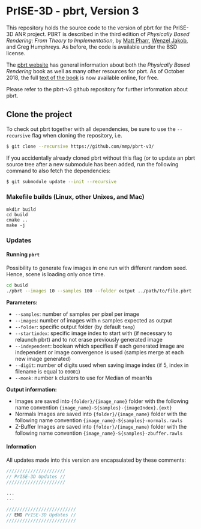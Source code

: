 PrISE-3D - pbrt, Version 3
==========================

This repository holds the source code to the version of pbrt for the PrISE-3D ANR project. 
PBRT is described in the third edition of *Physically Based Rendering: From
Theory to Implementation*, by [Matt Pharr](http://pharr.org/matt), [Wenzel
Jakob](http://www.mitsuba-renderer.org/~wenzel/), and Greg Humphreys.  As
before, the code is available under the BSD license.

The [pbrt website](http://pbrt.org) has general information about both the
*Physically Based Rendering* book as well as many other resources for pbrt.
As of October 2018, the full [text of the book](http://www.pbr-book.org) is
now available online, for free.

Please refer to the pbrt-v3 github repository for further information about pbrt.

Clone the project
-----------------

To check out pbrt together with all dependencies, be sure to use the
`--recursive` flag when cloning the repository, i.e.
```bash
$ git clone --recursive https://github.com/mmp/pbrt-v3/
```
If you accidentally already cloned pbrt without this flag (or to update an
pbrt source tree after a new submodule has been added, run the following
command to also fetch the dependencies:
```bash
$ git submodule update --init --recursive
```

### Makefile builds (Linux, other Unixes, and Mac) ###

```
mkdir build
cd build
cmake ..
make -j
```

### Updates

#### Running `pbrt` 

Possibility to generate few images in one run with different random seed. Hence, scene is loading only once time.

```sh
cd build
./pbrt --images 10 --samples 100 --folder output ../path/to/file.pbrt
```

**Parameters:**
- `--samples`: number of samples per pixel per image
- `--images`: number of images with `n` samples expected as output
- `--folder`: specific output folder (by default `temp`)
- `--startindex`: specific image index to start with (if necessary to relaunch pbrt) and to not erase previously generated image
- `--independent`: boolean which specifies if each generated image are independent or image convergence is used (samples merge at each new image generated)
- `--digit`: number of digits used when saving image index (if 5, index in filename is equal to `00001`)
- `--monk`: number `k` clusters to use for Median of meanNs

**Output information:**

- Images are saved into `{folder}/{image_name}` folder with the following name convention `{image_name}-S{samples}-{imageIndex}.{ext}`
- Normals Images are saved into `{folder}/{image_name}` folder with the following name convention `{image_name}-S{samples}-normals.rawls`
- Z-Buffer Images are saved into `{folder}/{image_name}` folder with the following name convention `{image_name}-S{samples}-zbuffer.rawls`

#### Information

All updates made into this version are encapsulated by these comments:
```cpp
//////////////////////
// PrISE-3D Updates //
//////////////////////

...
...

//////////////////////////
// END PrISE-3D Updates //
//////////////////////////
```